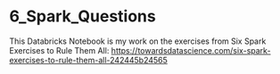 # 6_Spark_Questions
This Databricks Notebook is my work on the exercises from Six Spark Exercises to Rule Them All: https://towardsdatascience.com/six-spark-exercises-to-rule-them-all-242445b24565
